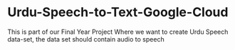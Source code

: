 # Urdu-Speech-to-Text-Google-Cloud
This is part of our Final Year Project Where we want to create Urdu Speech data-set, the data set should contain audio to speech 
